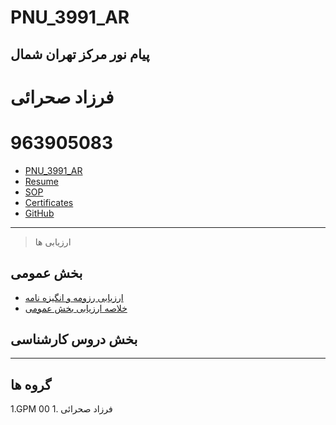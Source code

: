 # PNU_3991_AR
پیام نور مرکز تهران شمال
------------------
   
 # فرزاد صحرائی
 # 963905083
 - [PNU_3991_AR](https://github.com/farzadsahraei/PNU_3991_AR)
 - [Resume](https://farzadsahraei.github.io/sahraei.github.io/) 
 - [SOP](https://farzadsahraei.github.io/sahraei.github.io/docs/SOP.pdf)
 - [Certificates](https://farzadsahraei.github.io/sahraei.github.io/docs/jscertificate.jpeg)
 - [GitHub](https://farzadsahraei.github.io/sahraei.github.io/docs/jlord.png)
 
------------------
> ارزیابی ها

##  بخش عمومی
- [ارزیابی رزومه و انگیزه نامه](https://farzadsahraei.github.io/sahraei.github.io/docs/XX_CV_CheckList_AR_3991.pdf)
- [خلاصه ارزیابی بخش عمومی](https://farzadsahraei.github.io/sahraei.github.io/docs/XX_GeneralSection_CheckList_AR_3991.pdf)

##  بخش دروس کارشناسی


     


     
------------------
## گروه ها

1.GPM 00
     1. فرزاد صحرائی

  

